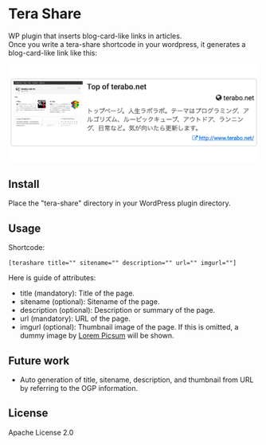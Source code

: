 Tera Share
==========

WP plugin that inserts blog-card-like links in articles.  
Once you write a tera-share shortcode in your wordpress,
it generates a blog-card-like link like this:

![Example](https://raw.githubusercontent.com/kotarot/tera-share/master/example.png "Example")

Install
-------

Place the "tera-share" directory in your WordPress plugin directory.


Usage
-----

Shortcode:

    [terashare title="" sitename="" description="" url="" imgurl=""]

Here is guide of attributes:

* title (mandatory): Title of the page.
* sitename (optional): Sitename of the page.
* description (optional): Description or summary of the page.
* url (mandatory): URL of the page.
* imgurl (optional): Thumbnail image of the page. If this is omitted, a dummy image by [Lorem Picsum](https://picsum.photos/) will be shown.


Future work
------------

* Auto generation of title, sitename, description, and thumbnail from URL by referring to the OGP information.


License
-------

Apache License 2.0
